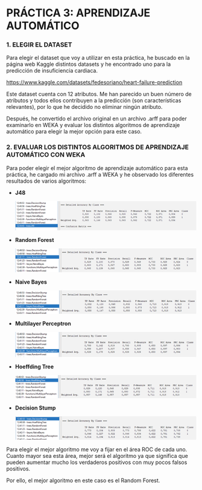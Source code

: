 # PRÁCTICA 3: APRENDIZAJE AUTOMÁTICO

### 1. ELEGIR EL DATASET 
Para elegir el dataset que voy a utilizar en esta práctica, he buscado en la página web Kaggle distintos datasets y he encontrado uno para la predicción de insuficiencia cardiaca.

https://www.kaggle.com/datasets/fedesoriano/heart-failure-prediction

Este dataset cuenta con 12 atributos. Me han parecido un buen número de atributos y todos ellos contribuyen a la predicción (son características relevantes), por lo que he decidido no eliminar ningún atributo.

Después, he convertido el archivo original en un archivo .arff para poder examinarlo en WEKA y evaluar los distintos algoritmos de aprendizaje automático para elegir la mejor opción para este caso.

### 2. EVALUAR LOS DISTINTOS ALGORITMOS DE APRENDIZAJE AUTOMÁTICO CON WEKA
Para poder elegir el mejor algoritmo de aprendizaje automático para esta práctica, he cargado mi archivo .arff a WEKA y he observado los diferentes resultados de varios algoritmos:

* **J48**

  ![J48](https://github.com/serenablanco/aprendizajeAutomaticoIA/blob/main/img/j48.png)

* **Random Forest**

  ![Random Forest](https://github.com/serenablanco/aprendizajeAutomaticoIA/blob/main/img/randomForest.png)

* **Naive Bayes**

  ![Naive Bayes](https://github.com/serenablanco/aprendizajeAutomaticoIA/blob/main/img/naivebayes.png)

* **Multilayer Perceptron**

  ![Multilayer Perceptron](https://github.com/serenablanco/aprendizajeAutomaticoIA/blob/main/img/multilayerperceptron.png)

* **Hoeffding Tree**

  ![Hoeffding Tree](https://github.com/serenablanco/aprendizajeAutomaticoIA/blob/main/img/hoeffdingTree.png)

* **Decision Stump**

  ![Decision Stump](https://github.com/serenablanco/aprendizajeAutomaticoIA/blob/main/img/decisionStump.png)


Para elegir el mejor algoritmo me voy a fijar en el área ROC de cada uno. Cuanto mayor sea esta área, mejor será el algoritmo ya que significa que pueden aumentar mucho los verdaderos positivos con muy pocos falsos positivos.

Por ello, el mejor algoritmo en este caso es el Random Forest.



